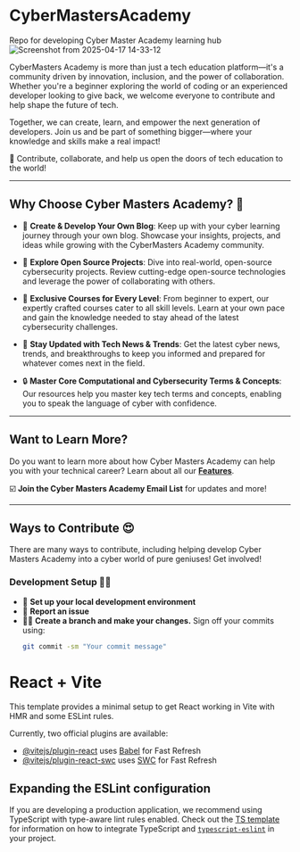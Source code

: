 
# CyberMastersAcademy
Repo for developing Cyber Master Academy learning hub
![Screenshot from 2025-04-17 14-33-12](https://github.com/user-attachments/assets/daefdbd7-98ba-4b48-9d8f-0da878eed577)


CyberMasters Academy is more than just a tech education platform—it's a community driven by innovation, inclusion, and the power of collaboration. Whether you're a beginner exploring the world of coding or an experienced developer looking to give back, we welcome everyone to contribute and help shape the future of tech.

Together, we can create, learn, and empower the next generation of developers. Join us and be part of something bigger—where your knowledge and skills make a real impact!

🌟 Contribute, collaborate, and help us open the doors of tech education to the world!

---

## Why Choose Cyber Masters Academy? 👥

- 📁 **Create & Develop Your Own Blog**: Keep up with your cyber learning journey through your own blog. Showcase your insights, projects, and ideas while growing with the CyberMasters Academy community.

- 🔄 **Explore Open Source Projects**: Dive into real-world, open-source cybersecurity projects. Review cutting-edge open-source technologies and leverage the power of collaborating with others.

- 🙌 **Exclusive Courses for Every Level**: From beginner to expert, our expertly crafted courses cater to all skill levels. Learn at your own pace and gain the knowledge needed to stay ahead of the latest cybersecurity challenges.

- 🚀 **Stay Updated with Tech News & Trends**: Get the latest cyber news, trends, and breakthroughs to keep you informed and prepared for whatever comes next in the field.

- 🔒 **Master Core Computational and Cybersecurity Terms & Concepts**: Our resources help you master key tech terms and concepts, enabling you to speak the language of cyber with confidence.

---

## Want to Learn More?

Do you want to learn more about how Cyber Masters Academy can help you with your technical career? Learn about all our **[Features](https://cybermastersacademy.org)**.

☑️ **Join the Cyber Masters Academy Email List** for updates and more!

---

## Ways to Contribute 😍

There are many ways to contribute, including helping develop Cyber Masters Academy into a cyber world of pure geniuses! Get involved!

### Development Setup 👩‍💻

- 🚀 **Set up your local development environment**
- 🐛 **Report an issue**
- 👩‍🔧 **Create a branch and make your changes.** Sign off your commits using:
  ```bash
  git commit -sm "Your commit message"

# React + Vite

This template provides a minimal setup to get React working in Vite with HMR and some ESLint rules.

Currently, two official plugins are available:

- [@vitejs/plugin-react](https://github.com/vitejs/vite-plugin-react/blob/main/packages/plugin-react) uses [Babel](https://babeljs.io/) for Fast Refresh
- [@vitejs/plugin-react-swc](https://github.com/vitejs/vite-plugin-react/blob/main/packages/plugin-react-swc) uses [SWC](https://swc.rs/) for Fast Refresh

## Expanding the ESLint configuration

If you are developing a production application, we recommend using TypeScript with type-aware lint rules enabled. Check out the [TS template](https://github.com/vitejs/vite/tree/main/packages/create-vite/template-react-ts) for information on how to integrate TypeScript and [`typescript-eslint`](https://typescript-eslint.io) in your project.
